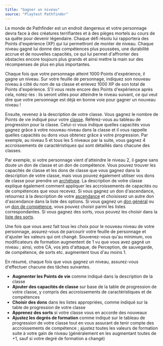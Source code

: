 ```yaml
---
title: "Gagner un niveau"
source: "Playtest Pathfinder"
---
```


Le monde de Pathfinder est un endroit dangereux et votre personnage devra face à des créatures terrifiantes et à des pièges mortels au cours de sa quête pour devenir légendaire. Chaque défi résolu lui rapportera des Points d'expérience (XP) qui lui permettront de monter de niveau. Chaque niveau gagné lui donne des compétences plus poussées, une durabilité accrue et de nouvelles capacités, ce qui lui permet d'affronter des obstacles encore toujours plus grands et ainsi mettre la main sur des récompenses de plus en plus importantes.

Chaque fois que votre personnage atteint 1000 Points d'expérience, il gagne un niveau. Sur votre feuille de personnage, indiquez son nouveau niveau à côté du nom de sa classe et enlevez 1000 XP de son total de Points d'expérience. S'il vous reste encore des Points d'expérience après cela, notez-les : ils seront utiles pour atteindre le niveau suivant, ce qui veut dire que votre personnage est déjà en bonne voie pour gagner un nouveau niveau !

Ensuite, revenez à la description de votre classe. Vous gagnez le nombre de Points de vie indiqué pour votre [classe](/ch3-classes/liste-des-classes.html). Référez-vous au tableau de progression pour la classe. Celui-ci vous indique quelles capacités vous gagnez grâce à votre nouveau niveau dans la classe et il vous rappelle quelles capacités ou dons vous obtenez grâce à votre progression. Par exemple, au niveau 5 et tous les 5 niveaux par la suite, vous gagnez 4 accroissements de caractéristiques qui sont détaillés dans chacune des classes.

Par exemple, si votre personnage vient d'atteindre le niveau 2, il gagne sans doute un don de classe et un don de compétence. Vous pouvez trouver les capacités de classe et les dons de classe que vous gagnez dans la description de votre classe, mais vous pouvez également utiliser vos dons de classe pour prendre un [archétype](archétypes.html). La description de votre classe explique également comment appliquer les accroissements de capacités ou de compétences que vous recevez. Si vous gagnez un don d'ascendance, retournez à la description de votre [ascendance](/ch2-ascendances-et-backgrounds/liste-des-ascendances.html) et choisissez un autre don d'ascendance dans la liste des options. Si vous gagnez un [don général](/ch5-dons-généraux/liste-des-dons-généraux.html) ou un [don de compétence](/ch5-dons-généraux/liste-des-dons-de-compétence.html), vous pouvez choisir parmi les listes correspondantes. Si vous gagnez des sorts, vous pouvez les choisir dans la [liste des sorts](/ch7-sorts/liste-des-sorts.html).

Une fois que vous avez fait tous les choix pour le nouveau niveau de votre personnage, assurez-vous de parcourir votre feuille de personnage et d'ajuster les valeurs qui ont changé. Souvenez-vous qu'au minimum, vos modificateurs de formation augmentent de 1 vu que vous avez gagné un niveau ; ainsi, votre CA, vos jets d'attaque, de Perception, de sauvegarde, de compétence, de sorts etc. augmentent tous d'au moins 1.

En résumé, chaque fois que vous gagnez un niveau, assurez-vous d'effectuer chacune des tâches suivantes.

* **Augmenter les Points de vie** comme indiqué dans la description de la classe
* **Ajouter des capacités de classe** sur base de la table de progression de votre classe, y compris des accroissements de caractéristiques et de compétences
* **Choisir des dons** dans les listes appropriées, comme indiqué sur la table de progression de votre classe
* **Apprenez des sorts** si votre classe vous en accorde des nouveaux
* **Ajustez les degrés de formation** comme indiqué sur le tableau de progression de votre classe tout en vous assurant de tenir compte des accroissements de compétence ; ajustez toutes les valeurs de formation suite à votre gain de niveau (généralement en les augmentant toutes de +1, sauf si votre degré de formation a changé)

